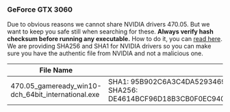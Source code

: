 ### GeForce GTX 3060

Due to obvious reasons we cannot share NVIDIA drivers 470.05. But we want to keep you safe still when searching for these. **Always verify hash checksum before running any executable.** How to do it, you can [read here](https://github.com/nicehash/NiceHashQuickMiner/tree/main/checksums). We are providing SHA256 and SHA1 for NVIDIA drivers so you can make sure you have the authentic file from NVIDIA and not a malicious one.

File Name | Hash checksum
-----|---
470.05_gameready_win10-dch_64bit_international.exe | SHA1: 95B902C6A3C4DA52934697BF9B39C9E629E35CD0<br>SHA256: DE4614BCF96D18B3CB0F0EC94095176E03C00C66E910B0017BAD9B494AA536E2